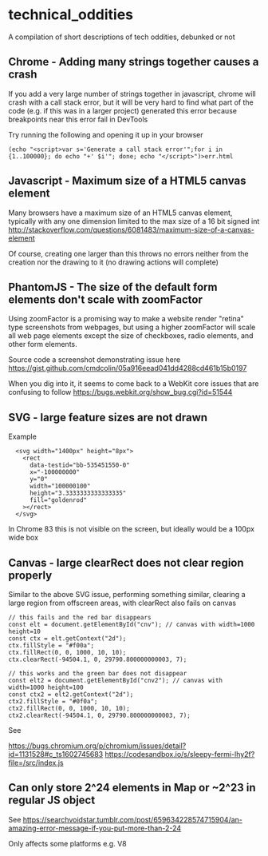 # technical_oddities

A compilation of short descriptions of tech oddities, debunked or not

## Chrome - Adding many strings together causes a crash

If you add a very large number of strings together in javascript, chrome will crash with a call stack error, but it will be very hard to find what part of the code (e.g. if this was in a larger project) generated this error because breakpoints near this error fail in DevTools

Try running the following and opening it up in your browser

    (echo "<script>var s='Generate a call stack error'";for i in {1..100000}; do echo "+' $i'"; done; echo "</script>")>err.html

## Javascript - Maximum size of a HTML5 canvas element

Many browsers have a maximum size of an HTML5 canvas element, typically with any one dimension limited to the max size of a 16 bit signed int http://stackoverflow.com/questions/6081483/maximum-size-of-a-canvas-element

Of course, creating one larger than this throws no errors neither from the creation nor the drawing to it (no drawing actions will complete)


## PhantomJS - The size of the default form elements don't scale with zoomFactor

Using zoomFactor is a promising way to make a website render "retina" type screenshots from webpages, but using a higher zoomFactor will scale all web page elements except the size of checkboxes, radio elements, and other form elements.

Source code a screenshot demonstrating issue here https://gist.github.com/cmdcolin/05a916eead041dd4288cd461b15b0197

When you dig into it, it seems to come back to a WebKit core issues that are confusing to follow https://bugs.webkit.org/show_bug.cgi?id=51544


## SVG - large feature sizes are not drawn

Example

```
  <svg width="1400px" height="8px">
    <rect
      data-testid="bb-535451550-0"
      x="-100000000"
      y="0"
      width="100000100"
      height="3.3333333333333335"
      fill="goldenrod"
    ></rect>
  </svg>

```

In Chrome 83 this is not visible on the screen, but ideally would be a 100px wide box

## Canvas - large clearRect does not clear region properly

Similar to the above SVG issue, performing something similar, clearing a large region from offscreen areas, with clearRect also fails on canvas

```
// this fails and the red bar disappears
const elt = document.getElementById("cnv"); // canvas with width=1000 height=10
const ctx = elt.getContext("2d");
ctx.fillStyle = "#f00a";
ctx.fillRect(0, 0, 1000, 10, 10);
ctx.clearRect(-94504.1, 0, 29790.800000000003, 7);

// this works and the green bar does not disappear
const elt2 = document.getElementById("cnv2"); // canvas with width=1000 height=100
const ctx2 = elt2.getContext("2d");
ctx2.fillStyle = "#0f0a";
ctx2.fillRect(0, 0, 1000, 10, 10);
ctx2.clearRect(-94504.1, 0, 29790.800000000003, 7);
```

See 

https://bugs.chromium.org/p/chromium/issues/detail?id=1131528#c_ts1602745683
https://codesandbox.io/s/sleepy-fermi-lhy2f?file=/src/index.js

## Can only store 2^24 elements in Map or ~2^23 in regular JS object

See https://searchvoidstar.tumblr.com/post/659634228574715904/an-amazing-error-message-if-you-put-more-than-2-24

Only affects some platforms e.g. V8
